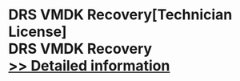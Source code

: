 # DRS VMDK Recovery[Technician License]<br />DRS VMDK Recovery<br />[>> Detailed information](https://secure.shareit.com/shareit/product.html?productid=301005098&affiliateid=200057808)